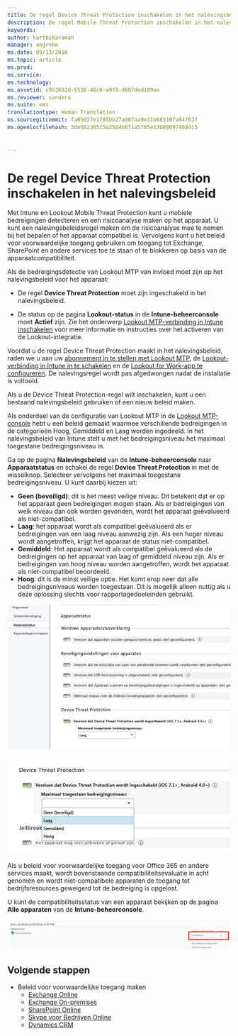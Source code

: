 ```yaml
---
title: De regel Device Threat Protection inschakelen in het nalevingsbeleid | Microsoft Intune
description: De regel Mobile Threat Protection inschakelen in het nalevingsbeleid van het apparaat.
keywords: 
author: karthikaraman
manager: angrobe
ms.date: 09/13/2016
ms.topic: article
ms.prod: 
ms.service: 
ms.technology: 
ms.assetid: c951692d-6538-46c0-a9f0-d607ded189ae
ms.reviewer: sandera
ms.suite: ems
translationtype: Human Translation
ms.sourcegitcommit: fa05027e1785bb27a607aa9e31b685107a84f63f
ms.openlocfilehash: 3de68238515a2584b6f1a5785e13688097468415


---
```


# De regel Device Threat Protection inschakelen in het nalevingsbeleid
Met Intune en Lookout Mobile Threat Protection kunt u mobiele bedreigingen detecteren en een risicoanalyse maken op het apparaat. U kunt een nalevingsbeleidsregel maken om de risicoanalyse mee te nemen bij het bepalen of het apparaat compatibel is. Vervolgens kunt u het beleid voor voorwaardelijke toegang gebruiken om toegang tot Exchange, SharePoint en andere services toe te staan of te blokkeren op basis van de apparaatcompatibiliteit.

Als de bedreigingsdetectie van Lookout MTP van invloed moet zijn op het nalevingsbeleid voor het apparaat:

* De regel **Device Threat Protection** moet zijn ingeschakeld in het nalevingsbeleid.

* De status op de pagina **Lookout-status** in de **Intune-beheerconsole** moet **Actief** zijn. Zie het onderwerp [Lookout MTP-verbinding in Intune inschakelen](enable-lookout-mtp-connection-in-intune.md) voor meer informatie en instructies over het activeren van de Lookout-integratie.


Voordat u de regel Device Threat Protection maakt in het nalevingsbeleid, raden we u aan uw [abonnement in te stellen met Lookout MTP](set-up-your-subscription-with-lookout-mtp.md), de [Lookout-verbinding in Intune in te schakelen](enable-lookout-mtp-connection-in-intune.md) en de [Lookout for Work-app te configureren](configure-and-deploy-lookout-for-work-apps.md). De nalevingsregel wordt pas afgedwongen nadat de installatie is voltooid.

Als u de Device Threat Protection-regel wilt inschakelen, kunt u een bestaand nalevingsbeleid gebruiken of een nieuw beleid maken.

Als onderdeel van de configuratie van Lookout MTP in de [Lookout MTP-console](https://aad.lookout.com) hebt u een beleid gemaakt waarmee verschillende bedreigingen in de categorieën Hoog, Gemiddeld en Laag worden ingedeeld. In het nalevingsbeleid van Intune stelt u met het bedreigingsniveau het maximaal toegestane bedreigingsniveau in.

Ga op de pagina **Nalevingsbeleid** van de **Intune-beheerconsole** naar **Apparaatstatus** en schakel de regel **Device Threat Protection** in met de wisselknop. Selecteer vervolgens het maximaal toegestane bedreigingsniveau. U kunt daarbij kiezen uit:
* **Geen (beveiligd)**: dit is het meest veilige niveau.  Dit betekent dat er op het apparaat geen bedreigingen mogen staan.  Als er bedreigingen van welk niveau dan ook worden gevonden, wordt het apparaat geëvalueerd als niet-compatibel.  
* **Laag**: het apparaat wordt als compatibel geëvalueerd als er bedreigingen van een laag niveau aanwezig zijn. Als een hoger niveau wordt aangetroffen, krijgt het apparaat de status niet-compatibel.
* **Gemiddeld**: Het apparaat wordt als compatibel geëvalueerd als de bedreigingen op het apparaat van laag of gemiddeld niveau zijn. Als er bedreigingen van hoog niveau worden aangetroffen, wordt het apparaat als niet-compatibel beoordeeld.
* **Hoog**: dit is de minst veilige optie. Het komt erop neer dat alle bedreigingsniveaus worden toegestaan. Dit is mogelijk alleen nuttig als u deze oplossing slechts voor rapportagedoeleinden gebruikt.

![schermopname met de instelling voor de regel Device Threat Protection ](../media/mtp/mtp-compliance-policy-rule.png)

![schermopname met de optie voor het bedreigingsniveau voor de instelling voor de regel Device Threat Protection](../media/mtp/mtp-compliance-policy-setting.png)

Als u beleid voor voorwaardelijke toegang voor Office 365 en andere services maakt, wordt bovenstaande compatibiliteitsevaluatie in acht genomen en wordt niet-compatibele apparaten de toegang tot bedrijfsresources geweigerd tot de bedreiging is opgelost.

U kunt de compatibiliteitsstatus van een apparaat bekijken op de pagina **Alle apparaten** van de **Intune-beheerconsole**.

![schermopname van de pagina Apparaten in de Intune-beheerconsole waarop de compatibiliteitsstatus van een apparaat is weergeven](../media/mtp/mtp-device-status-intune-console.png)

## Volgende stappen
* Beleid voor voorwaardelijke toegang maken
  * [Exchange Online](restrict-access-to-exchange-online-with-microsoft-intune.md)
  * [Exchange On-premises](restrict-access-to-exchange-onpremises-with-microsoft-intune.md)
  * [SharePoint Online](restrict-access-to-sharepoint-online-with-microsoft-intune.md)
  * [Skype voor Bedrijven Online](restrict-access-to-skype-for-business-online-with-microsoft-intune,md)
  * [Dynamics CRM](restrict-access-to-dynamics-crm-online-with-microsoft-intune.md)



<!--HONumber=Sep16_HO3-->


